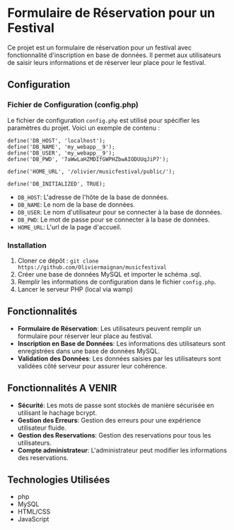 # Formulaire de Réservation pour un Festival

Ce projet est un formulaire de réservation pour un festival avec fonctionnalité d'inscription en base de données. Il permet aux utilisateurs de saisir leurs informations et de réserver leur place pour le festival.

## Configuration

### Fichier de Configuration (config.php)

Le fichier de configuration `config.php` est utilisé pour spécifier les paramètres du projet. Voici un exemple de contenu :

```
define('DB_HOST', 'localhost');
define('DB_NAME', 'my_webapp__9');
define('DB_USER', 'my_webapp__9');
define('DB_PWD', '7aWwLaHZMDIfGWPHZbwAIODUUqJiP7');

define('HOME_URL', '/olivier/musicfestival/public/');

define('DB_INITIALIZED', TRUE);
```

- `DB_HOST`: L'adresse de l'hôte de la base de données.
- `DB_NAME`: Le nom de la base de données.
- `DB_USER`: Le nom d'utilisateur pour se connecter à la base de données.
- `DB_PWD`: Le mot de passe pour se connecter à la base de données.
- `HOME_URL`: L'url de la page d'accueil.


### Installation

1. Cloner ce dépôt : `git clone https://github.com/Oliviermaignan/musicfestival`
2. Créer une base de données MySQL et importer le schéma .sql.
3. Remplir les informations de configuration dans le fichier `config.php`.
4. Lancer le serveur PHP (local via wamp)

## Fonctionnalités

- **Formulaire de Réservation**: Les utilisateurs peuvent remplir un formulaire pour réserver leur place au festival.
- **Inscription en Base de Données**: Les informations des utilisateurs sont enregistrées dans une base de données MySQL.
- **Validation des Données**: Les données saisies par les utilisateurs sont validées côté serveur pour assurer leur cohérence.

## Fonctionnalités A VENIR

- **Sécurité**: Les mots de passe sont stockés de manière sécurisée en utilisant le hachage bcrypt.
- **Gestion des Erreurs**: Gestion des erreurs pour une expérience utilisateur fluide.
- **Gestion des Reservations**: Gestion des reservations pour tous les utilisateurs.
- **Compte administrateur**: L'administrateur peut modifier les informations des reservations.

## Technologies Utilisées

- php
- MySQL
- HTML/CSS
- JavaScript
